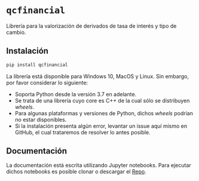 # `qcfinancial`

Librería para la valorización de derivados de tasa de interés y tipo de cambio.

## Instalación

```python
pip install qcfinancial
```

La librería está disponible para Windows 10, MacOS y Linux. Sin embargo, por favor considerar lo siguiente:

- Soporta Python desde la versión 3.7 en adelante.
- Se trata de una librería cuyo core es C++ de la cual sólo se distribuyen *wheels*.
- Para algunas plataformas y versiones de Python, dichos *wheels* podrían no estar disponibles.
- Si la instalación presenta algún error, levantar un issue aquí mismo en GitHub, el cual trataremos de resolver lo antes posible.

## Documentación

La documentación está escrita utilizando Jupyter notebooks. Para ejecutar dichos notebooks es posible clonar o descargar el [Repo](https://qcfinancial.github.io/qcfinancial-docs/).
